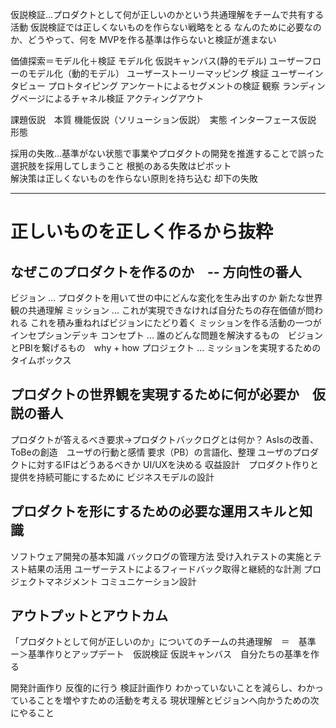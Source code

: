 仮説検証...プロダクトとして何が正しいのかという共通理解をチームで共有する活動
仮説検証では正しくないものを作らない戦略をとる
    なんのために必要なのか、どうやって、何を
MVPを作る基準は作らないと検証が進まない　

価値探索＝モデル化＋検証
モデル化
    仮説キャンバス(静的モデル)
    ユーザーフローのモデル化（動的モデル）
        ユーザーストーリーマッピング
検証
    ユーザーインタビュー
    プロトタイピング
    アンケートによるセグメントの検証
    観察
    ランディングページによるチャネル検証
    アクティングアウト

課題仮説　本質
機能仮説（ソリューション仮説）　実態
インターフェース仮説　形態

採用の失敗...基準がない状態で事業やプロダクトの開発を推進することで誤った選択肢を採用してしまうこと
    根拠のある失敗はピボット    
    解決策は正しくないものを作らない原則を持ち込む
却下の失敗

    
--- 
# 正しいものを正しく作るから抜粋
## なぜこのプロダクトを作るのか　-- 方向性の番人
ビジョン ... プロダクトを用いて世の中にどんな変化を生み出すのか 新たな世界観の共通理解
ミッション ... これが実現できなければ自分たちの存在価値が問われる これを積み重ねればビジョンにたどり着く
ミッションを作る活動の一つがインセプションデッキ
コンセプト ... 誰のどんな問題を解決するもの　ビジョンとPBIを繋げるもの　why + how
プロジェクト ... ミッションを実現するためのタイムボックス
## プロダクトの世界観を実現するために何が必要か　仮説の番人
プロダクトが答えるべき要求→プロダクトバックログとは何か？
AsIsの改善、ToBeの創造　ユーザの行動と感情
要求（PB）の言語化、整理
ユーザのプロダクトに対するIFはどうあるべきか
UI/UXを決める
収益設計　プロダクト作りと提供を持続可能にするために
ビジネスモデルの設計
## プロダクトを形にするための必要な運用スキルと知識
ソフトウェア開発の基本知識
バックログの管理方法
受け入れテストの実施とテスト結果の活用
ユーザーテストによるフィードバック取得と継続的な計測
プロジェクトマネジメント
コミュニケーション設計

## アウトプットとアウトカム
「プロダクトとして何が正しいのか」についてのチームの共通理解　＝　基準
ー＞基準作りとアップデート　仮説検証
仮説キャンバス　自分たちの基準を作る

開発計画作り
反復的に行う
検証計画作り
わかっていないことを減らし、わかっていることを増やすための活動を考える
現状理解とビジョンへ向かうための次にやること
	
